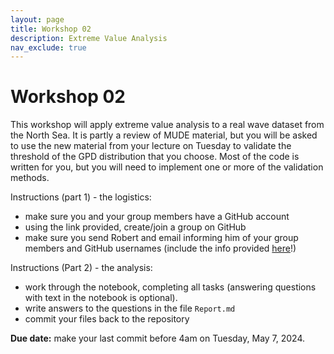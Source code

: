 ```yaml
---
layout: page
title: Workshop 02
description: Extreme Value Analysis
nav_exclude: true
---
```


# Workshop 02

This workshop will apply extreme value analysis to a real wave dataset from the North Sea. It is partly a review of MUDE material, but you will be asked to use the new material from your lecture on Tuesday to validate the threshold of the GPD distribution that you choose. Most of the code is written for you, but you will need to implement one or more of the validation methods.

Instructions (part 1) - the logistics:
- make sure you and your group members have a GitHub account
- using the link provided, create/join a group on GitHub
- make sure you send Robert and email informing him of your group members and GitHub usernames (include the info provided [here](https://tudelft-citg.github.io/HOS-prob-design-24/info/#assignments)!)


Instructions (Part 2) - the analysis:
- work through the notebook, completing all tasks (answering questions with text in the notebook is optional).
- write answers to the questions in the file `Report.md`
- commit your files back to the repository

**Due date:** make your last commit before 4am on Tuesday, May 7, 2024.